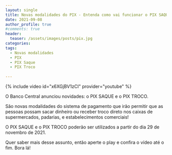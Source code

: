 ```yaml
---
layout: single
title: Novas modalidades do PIX - Entenda como vai funcionar o PIX SAQUE e o PIX TROCO
date: 2021-09-08 
author_profile: true
#comments: true
header:
  teaser: /assets/images/posts/pix.jpg
categories: 
tags:
  - Novas modalidades
  - PIX
  - PIX Saque
  - PIX Troco
    
---
```


{% include video id="x6XGjBV1zCI" provider="youtube" %}

O Banco Central anunciou novidades: o PIX SAQUE e o PIX TROCO. 

São novas modalidades do sistema de pagamento que irão permitir que as pessoas possam sacar dinheiro ou receber troco direto nos caixas de supermercados, padarias, e estabelecimentos comerciais! 

O PIX SAQUE e o PIX TROCO poderão ser utilizados a partir do dia 29 de novembro de 2021.

Quer saber mais desse assunto, então aperte o play e confira o vídeo até o fim. Bora lá!
